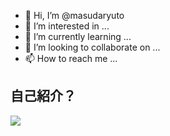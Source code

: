 - 👋 Hi, I’m @masudaryuto
- 👀 I’m interested in ...
- 🌱 I’m currently learning ...
- 💞️ I’m looking to collaborate on ...
- 📫 How to reach me ...

<!---
masudaryuto/masudaryuto is a ✨ special ✨ repository because its `README.md` (this file) appears on your GitHub profile.
You can click the Preview link to take a look at your changes.
--->

<h2>自己紹介？</h2>


![](http://github-profile-summary-cards.vercel.app/api/cards/profile-details?username=vn7n24fzkq&theme=default)

